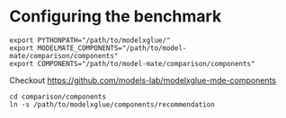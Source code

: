 
# Configuring the benchmark

```shell
export PYTHONPATH="/path/to/modelxglue/"
export MODELMATE_COMPONENTS="/path/to/model-mate/comparison/components"
export COMPONENTS="/path/to/model-mate/comparison/components"
```

Checkout https://github.com/models-lab/modelxglue-mde-components

```
cd comparison/components
ln -s /path/to/modelxglue/components/recommendation
```
